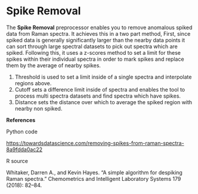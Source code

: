 # Spike Removal

The **Spike Removal** preprocessor enables you to remove anomalous spiked data
from Raman spectra. It achieves this in a two part method, First, since spiked data is 
generally significantly larger than the nearby data points it can sort through large
spectral datasets to pick out spectra which are spiked. Following this, it uses a z-scores method 
to set a limit for these spikes within their individual spectra in order to mark spikes
and replace them by the average of nearby spikes.  
1. Threshold is used to set a limit inside of a single spectra
and interpolate regions above.
2. Cutoff sets a difference limit inside of spectra and enables
the tool to process multi spectra datasets and find spectra which
have spikes.
3. Distance sets the distance over which to average the spiked region with nearby
non spiked.

**References**

Python code

https://towardsdatascience.com/removing-spikes-from-raman-spectra-8a9fdda0ac22

R source 

Whitaker, Darren A., and Kevin Hayes. “A simple algorithm for despiking Raman spectra.” Chemometrics and Intelligent Laboratory Systems 179 (2018): 82–84.
